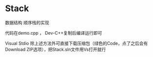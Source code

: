 # Stack
数据结构 顺序栈的实现

代码在demo.cpp  ， Dev-C++复制后编译运行即可

Visual Stdio 除上述方法外可直接下载压缩包（绿色的Code，点了之后会有Download ZIP选项），把Stack.sln文件用Vs打开就行
